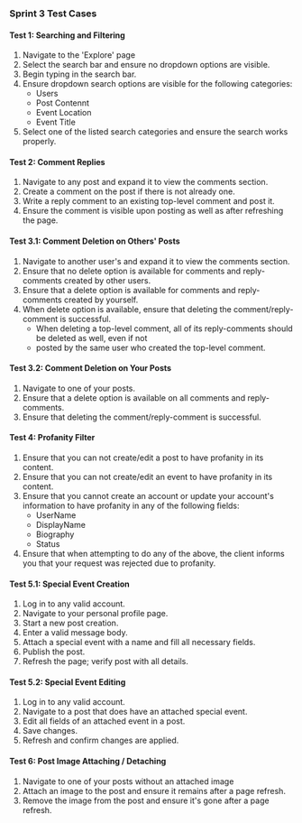 ### Sprint 3 Test Cases



#### Test 1: Searching and Filtering
1. Navigate to the 'Explore' page
2. Select the search bar and ensure no dropdown options are visible.
3. Begin typing in the search bar.
4. Ensure dropdown search options are visible for the following categories:
    * Users
    * Post Contennt
    * Event Location
    * Event Title
5. Select one of the listed search categories and ensure the search works properly.


#### Test 2: Comment Replies
1. Navigate to any post and expand it to view the comments section.
2. Create a comment on the post if there is not already one.
3. Write a reply comment to an existing top-level comment and post it.
4. Ensure the comment is visible upon posting as well as after refreshing the page.


#### Test 3.1: Comment Deletion on Others' Posts
1. Navigate to another user's and expand it to view the comments section.
2. Ensure that no delete option is available for comments and reply-comments created by other users.
3. Ensure that a delete option is available for comments and reply-comments created by yourself.
4. When delete option is available, ensure that deleting the comment/reply-comment is successful.
    * When deleting a top-level comment, all of its reply-comments should be deleted as well, even if not
    * posted by the same user who created the top-level comment.

#### Test 3.2: Comment Deletion on Your Posts
1. Navigate to one of your posts.
2. Ensure that a delete option is available on all comments and reply-comments.
3. Ensure that deleting the comment/reply-comment is successful.


#### Test 4: Profanity Filter
1. Ensure that you can not create/edit a post to have profanity in its content.
2. Ensure that you can not create/edit an event to have profanity in its content.
3. Ensure that you cannot create an account or update your account's information to have profanity in any of the following fields:
    * UserName
    * DisplayName
    * Biography
    * Status
4. Ensure that when attempting to do any of the above, the client informs you that your request was rejected due to profanity.


#### Test 5.1: Special Event Creation
1. Log in to any valid account.
2. Navigate to your personal profile page.
3. Start a new post creation.
4. Enter a valid message body.
5. Attach a special event with a name and fill all necessary fields.
6. Publish the post.
7. Refresh the page; verify post with all details.

#### Test 5.2: Special Event Editing
1. Log in to any valid account.
2. Navigate to a post that does have an attached special event.
3. Edit all fields of an attached event in a post.
4. Save changes.
5. Refresh and confirm changes are applied.


#### Test 6: Post Image Attaching / Detaching
1. Navigate to one of your posts without an attached image
2. Attach an image to the post and ensure it remains after a page refresh.
3. Remove the image from the post and ensure it's gone after a page refresh.